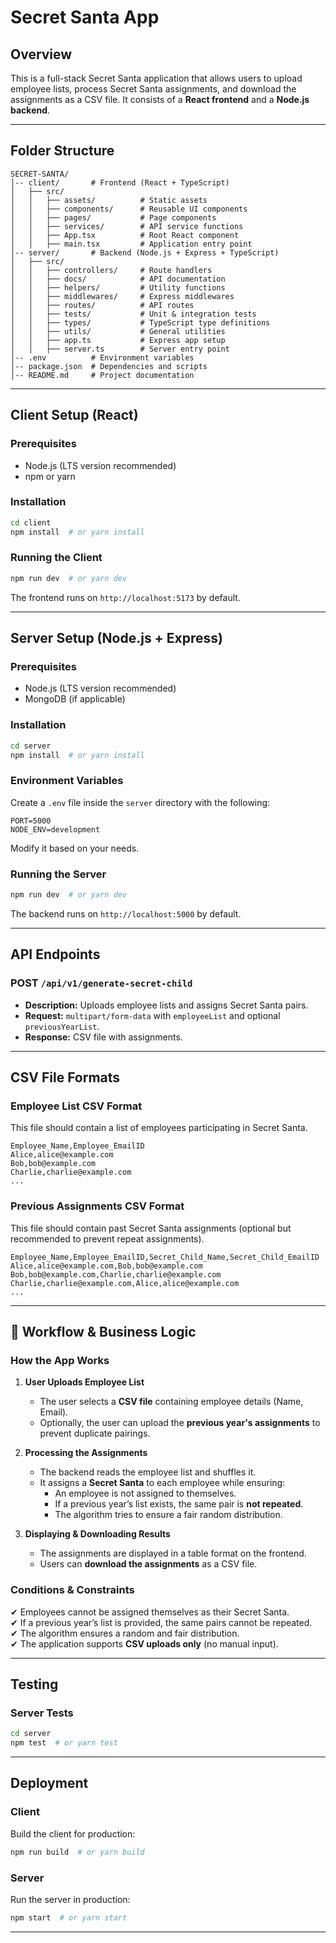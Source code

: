 # Secret Santa App  

## Overview  
This is a full-stack Secret Santa application that allows users to upload employee lists, process Secret Santa assignments, and download the assignments as a CSV file. It consists of a **React frontend** and a **Node.js backend**.  

---

## Folder Structure  
```
SECRET-SANTA/
│-- client/       # Frontend (React + TypeScript)
│   ├── src/
│   │   ├── assets/          # Static assets
│   │   ├── components/      # Reusable UI components
│   │   ├── pages/           # Page components
│   │   ├── services/        # API service functions
│   │   ├── App.tsx          # Root React component
│   │   ├── main.tsx         # Application entry point
│-- server/       # Backend (Node.js + Express + TypeScript)
│   ├── src/
│   │   ├── controllers/     # Route handlers
│   │   ├── docs/            # API documentation
│   │   ├── helpers/         # Utility functions
│   │   ├── middlewares/     # Express middlewares
│   │   ├── routes/          # API routes
│   │   ├── tests/           # Unit & integration tests
│   │   ├── types/           # TypeScript type definitions
│   │   ├── utils/           # General utilities
│   │   ├── app.ts           # Express app setup
│   │   ├── server.ts        # Server entry point
│-- .env          # Environment variables
│-- package.json  # Dependencies and scripts
│-- README.md     # Project documentation
```  

---

## Client Setup (React)  

### Prerequisites  
- Node.js (LTS version recommended)  
- npm or yarn  

### Installation  
```sh
cd client
npm install  # or yarn install
```  

### Running the Client  
```sh
npm run dev  # or yarn dev
```  
The frontend runs on `http://localhost:5173` by default.  

---

## Server Setup (Node.js + Express)  

### Prerequisites  
- Node.js (LTS version recommended)  
- MongoDB (if applicable)  

### Installation  
```sh
cd server
npm install  # or yarn install
```  

### Environment Variables  
Create a `.env` file inside the `server` directory with the following:  
```
PORT=5000
NODE_ENV=development
```
Modify it based on your needs.  

### Running the Server  
```sh
npm run dev  # or yarn dev
```  
The backend runs on `http://localhost:5000` by default.  

---

## API Endpoints  

### POST `/api/v1/generate-secret-child`  
- **Description:** Uploads employee lists and assigns Secret Santa pairs.  
- **Request:** `multipart/form-data` with `employeeList` and optional `previousYearList`.  
- **Response:** CSV file with assignments.  

---
## CSV File Formats
### Employee List CSV Format
This file should contain a list of employees participating in Secret Santa.
```
Employee_Name,Employee_EmailID
Alice,alice@example.com
Bob,bob@example.com
Charlie,charlie@example.com
...
```

### Previous Assignments CSV Format
This file should contain past Secret Santa assignments (optional but recommended to prevent repeat assignments).
```
Employee_Name,Employee_EmailID,Secret_Child_Name,Secret_Child_EmailID
Alice,alice@example.com,Bob,bob@example.com
Bob,bob@example.com,Charlie,charlie@example.com
Charlie,charlie@example.com,Alice,alice@example.com
...
```

---

## 🎯 Workflow & Business Logic  

### **How the App Works**  
1. **User Uploads Employee List**  
   - The user selects a **CSV file** containing employee details (Name, Email).  
   - Optionally, the user can upload the **previous year's assignments** to prevent duplicate pairings.  

2. **Processing the Assignments**  
   - The backend reads the employee list and shuffles it.  
   - It assigns a **Secret Santa** to each employee while ensuring:  
     - An employee is not assigned to themselves.  
     - If a previous year’s list exists, the same pair is **not repeated**.  
     - The algorithm tries to ensure a fair random distribution.  

3. **Displaying & Downloading Results**  
   - The assignments are displayed in a table format on the frontend.  
   - Users can **download the assignments** as a CSV file.  

### **Conditions & Constraints**  
✔ Employees cannot be assigned themselves as their Secret Santa.  
✔ If a previous year’s list is provided, the same pairs cannot be repeated.  
✔ The algorithm ensures a random and fair distribution.  
✔ The application supports **CSV uploads only** (no manual input).  

---

## Testing  

### Server Tests  
```sh
cd server
npm test  # or yarn test
```  

---

## Deployment  

### Client  
Build the client for production:  
```sh
npm run build  # or yarn build
```  

### Server  
Run the server in production:  
```sh
npm start  # or yarn start
```  

---